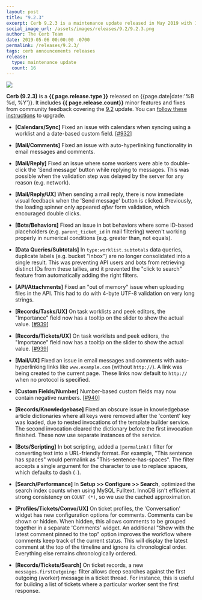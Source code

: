```yaml
---
layout: post
title: "9.2.3"
excerpt: Cerb 9.2.3 is a maintenance update released in May 2019 with 16 minor features and fixes from community feedback.
social_image_url: /assets/images/releases/9.2/9.2.3.png
author: The Cerb Team
date: 2019-05-06 00:00:00 -0700
permalink: /releases/9.2.3/
tags: cerb announcements releases
release:
  type: maintenance update
  count: 16
---
```


<div class="cerb-screenshot">
<img src="{{page.social_image_url}}" class="screenshot">
</div>

**Cerb (9.2.3)** is a **{{ page.release.type }}** released on {{page.date|date:'%B %d, %Y'}}. It includes **{{ page.release.count}}** minor features and fixes from community feedback covering the [9.2](/releases/9.2/) update.  You can [follow these instructions](/docs/upgrading/) to upgrade.

* **[Calendars/Sync]** Fixed an issue with calendars when syncing using a worklist and a date-based custom field. [[#932](https://github.com/jstanden/cerb/issues/932)]

* **[Mail/Comments]** Fixed an issue with auto-hyperlinking functionality in email messages and comments.

* **[Mail/Reply]** Fixed an issue where some workers were able to double-click the 'Send message' button while replying to messages. This was possible when the validation step was delayed by the server for any reason (e.g. network).

* **[Mail/Reply/UX]** When sending a mail reply, there is now immediate visual feedback when the 'Send message' button is clicked. Previously, the loading spinner only appeared _after_ form validation, which encouraged double clicks.

* **[Bots/Behaviors]** Fixed an issue in bot behaviors where some ID-based placeholders (e.g. `parent_ticket_id` in mail filtering) weren't working properly in numerical conditions (e.g. greater than, not equals).

* **[Data Queries/Subtotals]** In `type:worklist.subtotals` data queries, duplicate labels (e.g. bucket "Inbox") are no longer consolidated into a single result. This was preventing API users and bots from retrieving distinct IDs from these tallies, and it prevented the "click to search" feature from automatically adding the right filters.

* **[API/Attachments]** Fixed an "out of memory" issue when uploading files in the API. This had to do with 4-byte UTF-8 validation on very long strings.

* **[Records/Tasks/UX]** On task worklists and peek editors, the "Importance" field now has a tooltip on the slider to show the actual value. [[#939](https://github.com/jstanden/cerb/issues/939)]

* **[Records/Tickets/UX]** On task worklists and peek editors, the "Importance" field now has a tooltip on the slider to show the actual value. [[#939](https://github.com/jstanden/cerb/issues/939)]

* **[Mail/UX]** Fixed an issue in email messages and comments with auto-hyperlinking links like `www.example.com` (without `http://`). A link was being created to the current page. These links now default to `http://` when no protocol is specified.

* **[Custom Fields/Number]** Number-based custom fields may now contain negative numbers. [[#940](https://github.com/jstanden/cerb/issues/940)]

* **[Records/Knowledgebase]** Fixed an obscure issue in knowledgebase article dictionaries where all keys were removed after the 'content' key was loaded, due to nested invocations of the template builder service. The second invocation cleared the dictionary before the first invocation finished. These now use separate instances of the service.

* **[Bots/Scripting]** In bot scripting, added a `|permalink()` filter for converting text into a URL-friendly format. For example, "This sentence has spaces" would permalink as "This-sentence-has-spaces". The filter accepts a single argument for the character to use to replace spaces, which defaults to dash (`-`).

* **[Search/Performance]** In **Setup >> Configure >> Search**, optimized the search index counts when using MySQL Fulltext. InnoDB isn't efficient at strong consistency on `COUNT (*)`, so we use the cached approximation.

* **[Profiles/Tickets/Convo/UX]** On ticket profiles, the 'Conversation' widget has new configuration options for comments. Comments can be shown or hidden. When hidden, this allows comments to be grouped together in a separate 'Comments' widget. An additional "Show with the latest comment pinned to the top" option improves the workflow where comments keep track of the current status. This will display the latest comment at the top of the timeline and ignore its chronological order. Everything else remains chronologically ordered.

* **[Records/Tickets/Search]** On ticket records, a new `messages.firstOutgoing:` filter allows deep searches against the first outgoing (worker) message in a ticket thread. For instance, this is useful for building a list of tickets where a particular worker sent the first response.